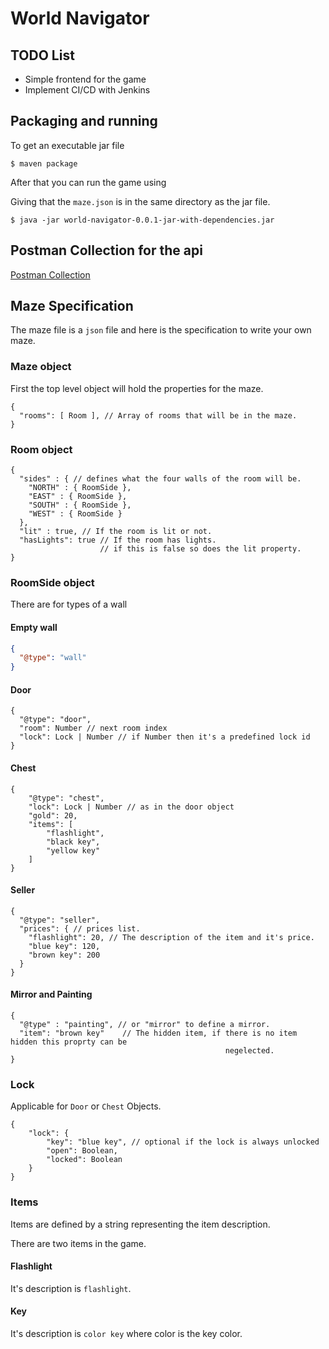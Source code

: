 # World Navigator

## TODO List

- Simple frontend for the game
- Implement CI/CD with Jenkins

## Packaging and running 

To get an executable jar file

```
$ maven package
```

After that you can run the game using

Giving that the `maze.json` is in the same directory as the jar file.
```
$ java -jar world-navigator-0.0.1-jar-with-dependencies.jar
```

## Postman Collection for the api

[Postman Collection](https://www.getpostman.com/collections/1a288a49ef9f5aed7ada)

## Maze Specification

The maze file is a `json` file and here is the specification to write your own maze.

### Maze object
First the top level object will hold the properties for the maze.

```
{
  "rooms": [ Room ], // Array of rooms that will be in the maze.
}
```

### Room object

```
{
  "sides" : { // defines what the four walls of the room will be.
    "NORTH" : { RoomSide },
    "EAST" : { RoomSide },
    "SOUTH" : { RoomSide },
    "WEST" : { RoomSide }
  },
  "lit" : true, // If the room is lit or not.
  "hasLights": true // If the room has lights.
                    // if this is false so does the lit property.
}
```

### RoomSide object

There are for types of a wall

#### Empty wall

```json
{
  "@type": "wall"
}
```

#### Door

```
{
  "@type": "door",
  "room": Number // next room index 
  "lock": Lock | Number // if Number then it's a predefined lock id 
}
```

#### Chest

```
{
    "@type": "chest",
    "lock": Lock | Number // as in the door object
    "gold": 20,
    "items": [
        "flashlight",
        "black key",
        "yellow key"
    ]
}
```

#### Seller

```
{
  "@type": "seller",
  "prices": { // prices list.
    "flashlight": 20, // The description of the item and it's price.
    "blue key": 120,
    "brown key": 200
  }
}
```

#### Mirror and Painting

```
{
  "@type" : "painting", // or "mirror" to define a mirror.
  "item": "brown key"    // The hidden item, if there is no item hidden this proprty can be
                                                negelected.
}
```

### Lock

Applicable for `Door` or `Chest` Objects. 

```
{
    "lock": {
        "key": "blue key", // optional if the lock is always unlocked
        "open": Boolean,
        "locked": Boolean
    }
}
```

### Items

Items are defined by a string representing the item description.

There are two items in the game.

#### Flashlight

It's description is `flashlight`.

#### Key

It's description is `color key` where color is the key color.
 